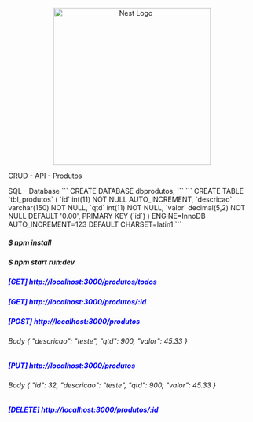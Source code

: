 <p align="center">
  <a href="http://nestjs.com/" target="blank"><img src="https://nestjs.com/img/logo_text.svg" width="320" alt="Nest Logo" /></a>
</p>
<p>
 CRUD - API - Produtos 
</p>

<p>
  SQL - Database
  ```
  CREATE DATABASE dbprodutos;
  ```
  ```
  CREATE TABLE `tbl_produtos` (
  `id` int(11) NOT NULL AUTO_INCREMENT,
  `descricao` varchar(150) NOT NULL,
  `qtd` int(11) NOT NULL,
  `valor` decimal(5,2) NOT NULL DEFAULT '0.00',
  PRIMARY KEY (`id`)
) ENGINE=InnoDB AUTO_INCREMENT=123 DEFAULT CHARSET=latin1
  ```
</p>

<p>
 <h5>$ npm install</h5>
 <h5>$ npm start run:dev</h5> 
</p>

<p>
  <h5 style="color: blue">[GET] http://localhost:3000/produtos/todos </h5>
  <h5 style="color: blue">[GET] http://localhost:3000/produtos/:id </h5>
  <h5 style="color: blue">[POST] http://localhost:3000/produtos </h5>
  <h6>
  Body
  {
        "descricao": "teste",
        "qtd": 900,
        "valor": 45.33
    }
  </h6>
  <h5 style="color: blue">[PUT] http://localhost:3000/produtos </h5>
   <h6>
  Body
  {
        "id": 32,
        "descricao": "teste",
        "qtd": 900,
        "valor": 45.33
    }
  </h6>
  <h5 style="color: blue">[DELETE] http://localhost:3000/produtos/:id </h5>
  
  </h6>
</p>
